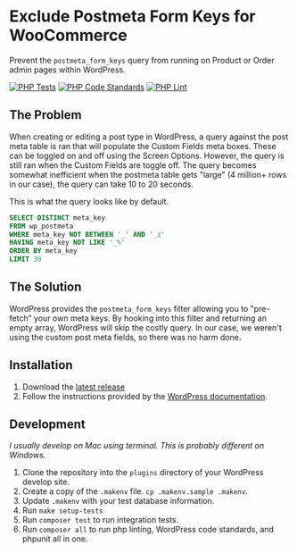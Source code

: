 # Exclude Postmeta Form Keys for WooCommerce

Prevent the `postmeta_form_keys` query from running on Product or Order admin pages within WordPress.

[![PHP Tests](https://github.com/basecardhero/exclude-postmeta-form-keys/actions/workflows/php-tests.yml/badge.svg)](https://github.com/basecardhero/exclude-postmeta-form-keys/actions/workflows/php-tests.yml) [![PHP Code Standards](https://github.com/basecardhero/exclude-postmeta-form-keys/actions/workflows/php-code-standards.yml/badge.svg)](https://github.com/basecardhero/exclude-postmeta-form-keys/actions/workflows/php-code-standards.yml) [![PHP Lint](https://github.com/basecardhero/exclude-postmeta-form-keys/actions/workflows/php-lint.yml/badge.svg)](https://github.com/basecardhero/exclude-postmeta-form-keys/actions/workflows/php-lint.yml) 

## The Problem

When creating or editing a post type in WordPress, a query against the post meta table is ran that will populate the Custom Fields meta boxes. These can be toggled on and off using the Screen Options. However, the query is still ran when the Custom Fields are toggle off. The query becomes somewhat inefficient when the postmeta table gets "large" (4 million+ rows in our case), the query can take 10 to 20 seconds.

This is what the query looks like by default.

```sql
SELECT DISTINCT meta_key
FROM wp_postmeta
WHERE meta_key NOT BETWEEN '_' AND '_z'
HAVING meta_key NOT LIKE '_%'
ORDER BY meta_key
LIMIT 30
```

## The Solution

WordPress provides the `postmeta_form_keys` filter allowing you to "pre-fetch" your own meta keys. By hooking into this filter and returning an empty array, WordPress will skip the costly query. In our case, we weren't using the custom post meta fields, so there was no harm done.

## Installation

1. Download the [latest release](https://github.com/basecardhero/exclude-postmeta-form-keys/releases/latest)
2. Follow the instructions provided by the [WordPress documentation](https://wordpress.org/documentation/article/manage-plugins/#upload-via-wordpress-admin).

## Development

_I usually develop on Mac using terminal. This is probably different on Windows._

1. Clone the repository into the `plugins` directory of your WordPress develop site.
2. Create a copy of the `.makenv` file. `cp .makenv.sample .makenv`.
3. Update `.makenv` with your test database information.
4. Run `make setup-tests`
5. Run `composer test` to run integration tests.
6. Run `composer all` to run php linting, WordPress code standards, and phpunit all in one.
